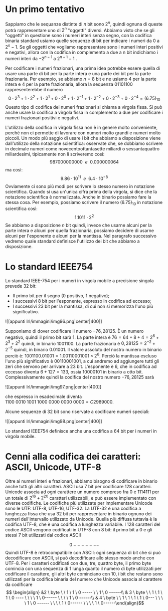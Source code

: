 # Un primo tentativo
Sappiamo che le sequanze distinte di $n$ bit sono $2^n$, quindi ognuna di queste potrà rappresentare uno di $2^n$ "oggetti" diversi.  Abbiamo visto che se gli "oggetti" in questione sono i numeri interi senza segno, con la codifica binaria standard usiamo quelle sequenze di bit per indicare i numeri da 0 a $2^{n}-1$. Se gli oggetti che vogliamo rappresentare sono i numeri interi positivi e negativi, allora con la codifica in complemento a due a n bit indichiamo i numeri interi da $-2^{n-1}$ a $2^{n-1}-1$ .

Per codificare i numeri frazionari, una prima idea potrebbe essere quella di usare una parte di bit per la parte intera e una parte dei bit per la parte frazionaria. Per esempio, se abbiamo $n=8$ bit e ne usiamo 4 per la parte intera e 4 per la parte frazionaria, allora la sequenza $01101100$ rappresenterebbe il numero
$$0\cdot2^{3}+ 1 \cdot 2^{2}+ 1 \cdot 2^{1}+ 0 \cdot 2^{0}+ 1 \cdot 2^{-1} + 1 \cdot 2^{-2}+ 0 \cdot 2^{-3}+ 0 \cdot 2^{-4}= (6.75)_{10}$$
Questo tipo di codifica dei numeri frazionari si chiama a virgola fissa.
Si può anche usare la codifica a virgola fissa in complemento a due per codificare i numeri frazionari positivi e negativi.

L'utilizzo della codifica in virgola fissa non è in genere molto conveniente, perchè non ci permette di lavorare con numeri molto grandi e numeri molto piccoli.
Un modo più saggio di usare i bit che abbiamo a disposizione viene dall'utilizzo della notazione scientifica: osservate che, se dobbiamo scrivere in decimale numeri come novecentoottantasette miliardi o sessantaquattro miliardesimi, tipicamente non li scriveremo così: $$987000000000 \ \ e \ \ 0.000000064$$
ma così:$$9.86 \cdot 10^{11} \ \ e \ \ 6.4 \cdot 10^{-8}$$ Ovviamente ci sono più modi per scrivere lo stesso numero in notazione scientifica. Quando si usa un'unica cifra prima della virgola, si dice che la notazione scientifica è normalizzata. 
Anche in binario possiamo fare la stessa cosa. Per esempio, possiamo scrivere il numero $(6.75)_{10}$ in notazione scientifica così: $$1.1011 \cdot 2^2$$ Se abbiamo a disposizione $n$ bit quindi, invece che usarne alcuni per la parte intera e alcuni per quella frazionaria, possiamo decidere di usarne alcuni per l'esponente e alcuni per la mantissa.
Nel paragrafo successivo vedremo quale standard definisce l'utilizzo dei bit che abbiamo a disposizione.

# Lo standard IEEE754
Lo standard IEEE-754 per i numeri in virgola mobile a precisione singola prevede 32 bit:
- Il primo bit per il segno (0 positivo, 1 negativo);
- I successivi 8 bit per l'esponente, espresso in codifica ad eccesso;
- I successivi 23 bit per la mantissa, di cui non si memorizza l'uno più significativo.

![[appunti lrl/immagini/img96.png|center|400]]

Supponiamo di dover codificare il numero $-76,28125$. È un numero negativo, quindi il primo bit sarà $1$. La parte intera è $76 = 64+8+4= 2^{6}+2^{3}+2^2$ quindi, in binario $1001100$. La parte frazionaria è $0,28125 = 2^{-2}+2^{-5}$ quindi, in binario $0.01001$. Il valore assoluto del nostro numero in binario perciò è: $1001100.01001 = 1.00110001001 \times 2^6$. Perciò la mantissa escluso l'uno più significativo è $00110001001$, a cui andremo ad aggiungere tutti gli zeri che servono per arrivare a 23 bit. L'esponente è 6, che in codifica ad eccesso diventa $6+127 = 133$, ossia $10000101$ in binario a otto bit.
Complessivamente quindi la codifica del nostro numero $-76,28125$ sarà

![[appunti lrl/immagini/img97.png|center|400]]

che espresso in esadecimale diventa $1100 \ 0010 \ 1001 \ 1000 \ 0000 \ 0000 \ 0000 = C2989000$. 

Alcune sequenze di 32 bit sono riservate a codificare numeri speciali:

![[appunti lrl/immagini/img98.png|center|400]]

Lo standard IEEE754 definisce anche una codifica a 64 bit per i numeri in virgola mobile.

# Cenni alla codifica dei caratteri: ASCII, Unicode, UTF-8
Oltre ai numeri interi e frazionari, abbiamo bisogno di codificare in binario anche tutti gli altri caratteri. ASCII usa 7 bit per codificare 128 caratteri. 
Unicode associa ad ogni carattere un numero compreso fra $0$ e $1114111$ per un totale di $2^{16}+2^{20}$ caratteri utilizzabili, e può essere implementato con diverse codifiche.
Le codifiche più utilizzate per implementare Unicode sono le UTF: UTF-8, UTF-16, UTF-32. La UTF-32 è una codifica a lunghezza fissa che usa 32 bit per rappresentare in binario ognuno dei numeri dell'intervallo utilizzato da Unicode. 
Quella più diffusa tuttavia è la codifica UTF-8, che è una codifica  a lunghezza variabile. I 128 caratteri del codice ASCII vengono codificati in UTF-8 con 8 bit: il primo bit a 0 e gli stessi 7 bit utilizzati dal codice ASCII 

$$0-------$$ 
Quindi UTF-8 è retrocompatibile con ASCII: ogni sequenza di bit che si può decodificare con ASCII, si può decodificare allo stesso modo anche con UTF-8. Per i caratteri codificati con due, tre, quattro byte, il primo byte comincia  con una sequenza di $1$ lunga quanto il numero di byte utilizzati per codificare il carattere, gli altri byte cominciano con $10$, i bit che restano sono utilizzati per la codifica binaria del numero che Unicode associa al carattere da codificare 
$$ \begin{align} &2 \ byte \ \ 1 \ 1 \ 0 ----- \ \ 1 \ 0 ------\\ 
& 3 \ byte \ \ 1 \ 1 \ 1 \ 0 ---- \ \ \ \  1 \ 0------  \ \ \ \ 1 \ 0 ------\\ 
& 4 \ byte \ \ 1 \ 1 \ 1 \ 1 \ 0--- \ \ \ \ 1 \ 0 ------ \ \ \ \ 1 \ 0------ \ \ \ \ 1 \ 0------\end{align}$$
